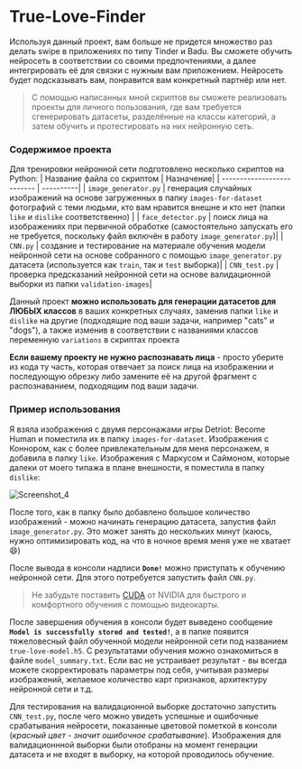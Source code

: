 # True-Love-Finder
Используя данный проект, вам больше не придется множество раз делать swipe в приложениях по типу Tinder и Badu. Вы сможете обучить нейросеть в соответствии со своими предпочтениями, а далее интегрировать её для связки с нужным вам приложением. Нейросеть будет подсказывать вам, понравится вам конкретный партнёр или нет.

> С помощью написанных мной скриптов вы сможете реализовать проекты для личного пользования, где вам требуется сгенерировать датасеты, разделённые на классы категорий, а затем обучить и протестировать на них нейронную сеть.



### Содержимое проекта
Для тренировки нейронной сети подготовлено несколько скриптов на Python:
| Название файла со скриптом | Назначение|
| -------------------------- | ----------|
| `image_generator.py` | генерация случайных изображений на основе загруженных в папку `images-for-dataset` фотографий с теми людьми, кто вам нравится внешне и кто нет (папки `like` и `dislike` соответственно) |
| `face_detector.py`  | поиск лица на изображениях при первичной обработке (самостоятельно запускать его не требуется, поскольку файл включён в работу `image_generator.py`)|
| `CNN.py` | создание и тестирование на материале обучения модели нейронной сети на основе собранного с помощью `image_generator.py` датасета (используется как `train`, так и `test` выборка)|
| `CNN_test.py` | проверка предсказаний нейронной сети на основе валидационной выборки из папки `validation-images`|

Данный проект **можно использовать для генерации датасетов для ЛЮБЫХ классов** в ваших конкретных случаях, заменив папки `like` и `dislike` на другие (подходящие под ваши задачи, например "cats" и "dogs"), а также изменив в соответствии с названиями классов переменную `variations` в скриптах проекта

**Если вашему проекту не нужно распознавать лица** - просто уберите из кода ту часть, которая отвечает за поиск лица на изображении и последующую обрезку либо замените её на другой фрагмент с распознаванием, подходящим под ваши задачи.

### Пример использования
Я взяла изображения с двумя персонажами игры Detriot: Become Human и поместила их в папку `images-for-dataset`. 
Изображения с Коннором, как с более привлекательным для меня персонажем, я добавила в папку `like`.
Изображения с Маркусом и Саймоном, которые далеки от моего типажа в плане внешности, я поместила в папку `dislike`:

![Screenshot_4](https://user-images.githubusercontent.com/26218291/90047669-b7f60380-dceb-11ea-9790-2ddc443809f8.png)

После того, как в папку было добавлено большое количество изображений - можно начинать генерацию датасета, запустив файл `image_generator.py`.
Это может занять до нескольких минут (каюсь, нужно оптимизировать код, на что в ночное время меня уже не хватает :smile:)

После вывода в консоли надписи **`Done!`** можно приступать к обучению нейронной сети. Для этого потребуется запустить файл `CNN.py`. 


> Не забудьте поставить [CUDA](https://developer.nvidia.com/cuda-downloads) от NVIDIA для быстрого и комфортного обучения с помощью видеокарты.


После завершения обучения в консоли будет выведено сообщение **`Model is successfully stored and tested!`**, а в папке появится тяжеловесный файл обученной модели нейронной сети под названием `true-love-model.h5`. С результатами обучения можно ознакомиться в файле `model_summary.txt`. Если вас не устраивает результат - вы всегда можете скорректировать параметры под себя, учитывая размеры изображений, желаемое количество карт признаков, архитектуру нейронной сети и т.д.

Для тестирования на валидационной выборке достаточно запустить `CNN_test.py`, после чего можно увидеть успешные и ошибочные срабатывания нейросети, показанные цветовой пометкой в консоли (*красный цвет - значит ошибочное срабатывание*). Изображения для валидационнной выборки были отобраны на момент генерации датасета и не входят в выборку, на которой проводилось обучение.
